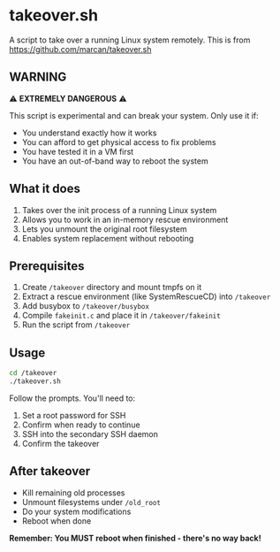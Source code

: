 # takeover.sh

A script to take over a running Linux system remotely. This is from https://github.com/marcan/takeover.sh

## WARNING

⚠️ **EXTREMELY DANGEROUS** ⚠️

This script is experimental and can break your system. Only use it if:
- You understand exactly how it works
- You can afford to get physical access to fix problems
- You have tested it in a VM first
- You have an out-of-band way to reboot the system

## What it does

1. Takes over the init process of a running Linux system
2. Allows you to work in an in-memory rescue environment
3. Lets you unmount the original root filesystem
4. Enables system replacement without rebooting

## Prerequisites

1. Create `/takeover` directory and mount tmpfs on it
2. Extract a rescue environment (like SystemRescueCD) into `/takeover`
3. Add busybox to `/takeover/busybox`
4. Compile `fakeinit.c` and place it in `/takeover/fakeinit`
5. Run the script from `/takeover`

## Usage

```bash
cd /takeover
./takeover.sh
```

Follow the prompts. You'll need to:
1. Set a root password for SSH
2. Confirm when ready to continue
3. SSH into the secondary SSH daemon
4. Confirm the takeover

## After takeover

- Kill remaining old processes
- Unmount filesystems under `/old_root`
- Do your system modifications
- Reboot when done

**Remember: You MUST reboot when finished - there's no way back!**
